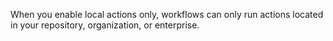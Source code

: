 When you enable local actions only, workflows can only run actions located in your repository, organization, or enterprise.
